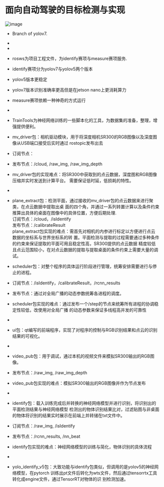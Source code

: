 # 面向自动驾驶的目标检测与实现
![image](https://user-images.githubusercontent.com/99338120/230750911-ed89961c-6889-44b4-80a3-be7db6676193.png)


- Branch of yolov7.
- 
-
- rosws为项目工程文件，为identify赛项与measure赛项服务.
- identify赛项分为yolov7与yolov5两个版本
- yolov5版本更稳定
- yolov7版本识别准确率更高但是在jetson nano上更消耗算力
- measure赛项依赖一种神奇的方式运行
-
- TrainTools为神经网络训练的一些脚本化的工具，为数据集的准备，整理，增强提供便利。

- mv_driver包：相机驱动模块，用于将深度相机SR300的RGB图像以及深度图像从USB端口接受后实时通过
rostopic发布出去
- 订阅节点：
- 发布节点：/cloud, /raw_img, /raw_img_depth
- mv_driver包的实现难点：将SR300中获取到的点云数据，深度图和RGB图像压缩并实时发送到计算平台。
需要保证低时延，低损耗的特性。
- 
- plane_extract包：检测平面，通过接收的mv_driver包的点云数据来进行聚类，在点云数据中提取出桌
面的四个角，并通过一系列转置计算以及条件约束推算出具体的桌面在图像中的具体位置，方便后期处理.   
订阅节点：/cloud，/isIdentify    
发布节点：/calibrateResult   
plane_extract包实现的难点：需首先对相机的内参进行标定以方便进行点云数据的坐标系与世界坐标系的转
置。平面检测与提取的过程需要通过多种条件的约束来保证提取的平面可用且稳定性高，SR300提供的点云数据
精度较低且点云范围较小，在对点云数据的提取与提取桌面的条件约束上需要大量的调试。   
 
- scheduler包：对整个程序的具体运行阶段进行管理，统筹安排需要进行与停止的进程。
- 订阅节点：/isIdentify，/calibrateResult，/rcnn_results
- 发布节点：通过对全局广播的动态参数统筹各进程的调度。
- scheduler包实现的难点：通过发布一个/step的节点来统筹所有进程的协调稳定性较低，改使用对全局广播
的动态参数来保证多线程高并发的可靠性
- 
- ui包：qt编写的前端程序，实现了对程序的控制与RGB识别结果和点云的识别结果的可视化。
- 
- video_pub包：用于调试，通过本机的视频文件来模拟SR300输出的RGB图像。
- 发布节点：/raw_img, /raw_img_depth
- video_pub包实现的难点：模拟SR300输出的RGB图像并作为节点发布
- 
- identify包：载入训练完成后并转换的神经网络模型并进行识别，将识别出的平面检测结果与神经网络模型
检测出的物体识别结果比对，过滤贴图与非桌面的物体将识别的结果实时展示在前端上并转储在txt文件中。
- 订阅节点：/raw_img, /isIdentify
- 发布节点：/rcnn_results, /nn_beat
- identify包实现的难点：神经网络模型的训练与简化，物体识别的具体流程
- 
- yolo_identify_v5包：大致功能与identify包类似，但调用的是yolov5的神经网络模型，在pytorch
训练出pt文件后转化为wts文件，然后通过tensorrtx工具转化成engine文件，通过TensorRT对物体的识
别检测加速。
 

